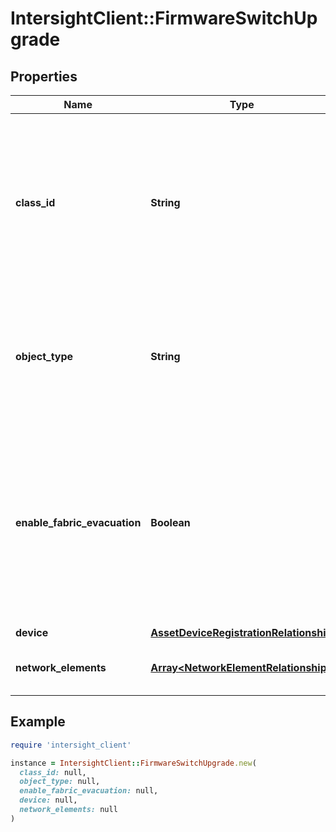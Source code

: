 # IntersightClient::FirmwareSwitchUpgrade

## Properties

| Name | Type | Description | Notes |
| ---- | ---- | ----------- | ----- |
| **class_id** | **String** | The fully-qualified name of the instantiated, concrete type. This property is used as a discriminator to identify the type of the payload when marshaling and unmarshaling data. | [default to &#39;firmware.SwitchUpgrade&#39;] |
| **object_type** | **String** | The fully-qualified name of the instantiated, concrete type. The value should be the same as the &#39;ClassId&#39; property. | [default to &#39;firmware.SwitchUpgrade&#39;] |
| **enable_fabric_evacuation** | **Boolean** | The flag to enable or disable fabric evacuation during the switch firmware upgrade. In case of IMM, it is mandatory to have the Fabric Interconnects associated with domain profile for fabric evacuation to happen. | [optional][default to true] |
| **device** | [**AssetDeviceRegistrationRelationship**](AssetDeviceRegistrationRelationship.md) |  | [optional] |
| **network_elements** | [**Array&lt;NetworkElementRelationship&gt;**](NetworkElementRelationship.md) | An array of relationships to networkElement resources. | [optional] |

## Example

```ruby
require 'intersight_client'

instance = IntersightClient::FirmwareSwitchUpgrade.new(
  class_id: null,
  object_type: null,
  enable_fabric_evacuation: null,
  device: null,
  network_elements: null
)
```

